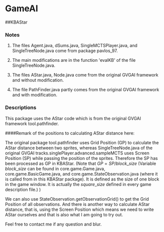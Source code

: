 # GameAI

##KBAStar

### Notes

1. The files Agent.java, dSums.java, SingleMCTSPlayer.java, and SingleTreeNode.java come from package pavlos_97.
2. The main modifications are in the function 'evalKB' of the file SingleTreeNode.java.

3. The files AStar.java, Node.java come from the original GVGAI framework and without modification.

4. The file PathFinder.java partly comes from the original GVGAI framework and with modification. 

### Descriptions

This package uses the AStar code which is from the original GVGAI framework tool.pathfinder. 

####Remark of the positions to calculating AStar distance here:

The original package tool.pathfinder uses Grid Position (GP) to calculate the AStar distance between two sprites, whereas SingleTreeNode.java of the original GVGAI tracks.singlePlayer.advanced.sampleMCTS uses Screen Position (SP) while passing the position of the sprites. Therefore the SP has been processed as GP in KBAStar. (Note that $GP  = SP/block\_size$ (Variable $block\_size$ can be found in core.game.Game.java, core.game.BasicGame.java, and core.game.StateObservation.java (where it is called from in this KBAStar package). It is defined as the size of one block in the game window. It is actually the $square\_size$ defined in every game description file.) )

We can also use StateObservation.getObservationGrid() to get the Grid Position of all observations. And there is another way to calculate AStar distance, that is, using the Screen Position which means we need to write AStar ourselves and that is also what I am going to try out. 

Feel free to contact me if any question and blur. 


